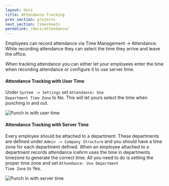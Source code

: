 ```yaml
---
layout: docs
title: Attendance Tracking
prev_section: projects
next_section: timesheets
permalink: /docs/attendance/
---
```


Employees can record attendance via Time Management -> Attendance. While recording attendance they can select the time they arrive and leave the office.

When tracking attendance you can either let your employees enter the time when recording attendance or configure it to use server time.

#### Attendance Tracking with User Time

Under <code>System -> Settings</code> set <code>Attendance: Use Department Time Zone</code> to No. This will let yours select the time when
punching in and out.

![Punch in with user time](https://icehrm.com/explore/wp-content/uploads/2022/09/Untitled-design-72.png)

#### Attendance Tracking with Server Time

Every employee should be attached to a department. These departments are defined under <code>Admin -> Company Structure</code> and
you should have a time zone for each department defined. When an employee attached to a department records attendance
icehrm uses the time in departments timezone to generate the correct time. All you need to do is setting the proper
time zone and set <code>Attendance: Use Department Time Zone</code> to Yes.

![Punch in with server time](https://icehrm.com/explore/wp-content/uploads/2022/09/Untitled-design-73.png)
